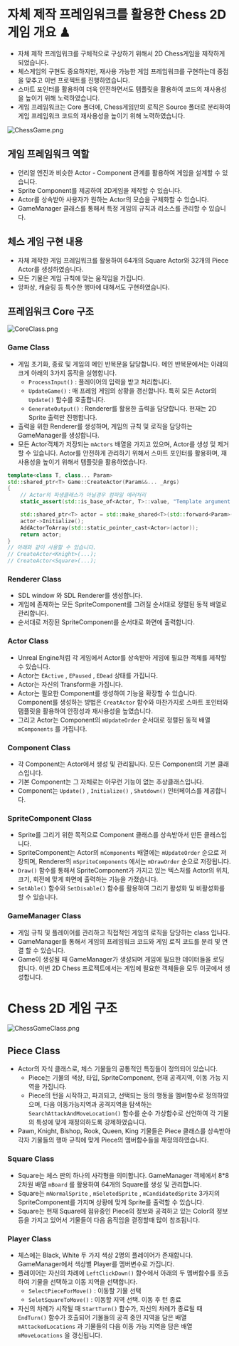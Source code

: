 # 자체 제작 프레임워크를 활용한 Chess 2D게임 개요 ♟

- 자체 제작 프레임워크를 구체적으로 구상하기 위해서 2D Chess게임을 제작하게 되었습니다.
- 체스게임의 구현도 중요하지만, 재사용 가능한 게임 프레임워크를 구현하는데 중점을 맞추고 이번 프로젝트를 진행하였습니다.
- 스마트 포인터를 활용하여 더욱 안전하면서도 템플릿을 활용하여 코드의 재사용성을 높이기 위해 노력하였습니다.
- 게임 프레임워크는 Core 폴더에, Chess게임만의 로직은 Source 폴더로 분리하여 게임 프레임워크 코드의 재사용성을 높이기 위해 노력하였습니다.

![ChessGame.png](./img/ChessGame.png)

## 게임 프레임워크 역할

- 언리얼 엔진과 비슷한 Actor - Component 관계를 활용하여 게임을 설계할 수 있습니다.
- Sprite Component를 제공하여 2D게임을 제작할 수 있습니다.
- Actor를 상속받아 사용자가 원하는 Actor의 모습을 구체화할 수 있습니다.
- GameManager 클래스를 통해서 특정 게임의 규칙과 리소스를 관리할 수 있습니다.

## 체스 게임 구현 내용

- 자체 제작한 게임 프레임워크를 활용하여 64개의 Square Actor와 32개의 Piece Actor를 생성하였습니다.
- 모든 기물은 게임 규칙에 맞는 움직임을 가집니다.
- 앙파상, 캐슬링 등 특수한 행마에 대해서도 구현하였습니다.


## 프레임워크 Core 구조

![CoreClass.png](./img/CoreClass.png)

### Game Class

- 게임 초기화, 종료 및 게임의 메인 반복문을 담당합니다. 메인 반복문에서는 아래의 크게 아래의 3가지 동작을 실행합니다.
    - `ProcessInput()` : 플레이어의 입력을 받고 처리합니다.
    - `UpdateGame()` : 매 프레임 게임의 상황을 갱신합니다. 특히 모든 Actor의 `Update()` 함수를 호출합니다.
    - `GenerateOutput()` : Renderer를 활용한 출력을 담당합니다. 현재는 2D Sprite 출력만 진행합니다.
- 출력을 위한 Renderer를 생성하며, 게임의 규칙 및 로직을 담당하는 GameManager를 생성합니다.
- 모든 Actor객체가 저장되는 `mActors` 배열을 가지고 있으며, Actor를 생성 및 제거할 수 있습니다. Actor를 안전하게 관리하기 위해서 스마트 포인터를 활용하며, 재사용성을 높이기 위해서 템플릿을 활용하였습니다.

```cpp
template<class T, class... Param>
std::shared_ptr<T> Game::CreateActor(Param&&... _Args)
{
    // Actor의 파생클래스가 아닐경우 컴파일 에러처리
    static_assert(std::is_base_of<Actor, T>::value, "Template argument T must be a derived class from the Actor class");

    std::shared_ptr<T> actor = std::make_shared<T>(std::forward<Param>(_Args)...);
    actor->Initialize();
    AddActorToArray(std::static_pointer_cast<Actor>(actor));
    return actor;
}
// 아래와 같이 사용할 수 있습니다.
// CreateActor<Knight>(...);
// CreateActor<Square>(...);
```

### Renderer Class

- SDL window 와 SDL Renderer를 생성합니다.
- 게임에 존재하는 모든 SpriteComponent를 그려질 순서대로 정렬된 동적 배열로 관리합니다.
- 순서대로 저장된 SpriteComponent를 순서대로 화면에 출력합니다.

### Actor Class

- Unreal Engine처럼 각 게임에서  Actor를 상속받아 게임에 필요한 객체를 제작할 수 있습니다.
- Actor는 `EActive` , `EPaused` , `EDead` 상태를 가집니다.
- Actor는 자신의 Transform을 가집니다.
- Actor는 필요한 Component를 생성하여 기능을 확장할 수 있습니다.  Component를 생성하는 방법은 `CreatActor` 함수와 마찬가지로 스마트 포인터와 탬플릿을 활용하여 안정성과 재사용성을 높였습니다.
- 그리고 Actor는 Component의 `mUpdateOrder` 순서대로 정렬된 동적 배열 `mComponents` 를 가집니다.

### Component Class

- 각 Component는 Actor에서 생성 및 관리됩니다. 모든 Component의 기본 클래스입니다.
- 기본 Component는 그 자체로는 아무런 기능이 없는 추상클래스입니다.
- Component는 `Update()` , `Initialize()` , `Shutdown()`  인터페이스를 제공합니다.

### SpriteComponent Class

- Sprite를 그리기 위한 목적으로 Component 클래스를 상속받아서 만든 클래스입니다.
- SpriteComponent는 Actor의 `mComponents` 배열에는 `mUpdateOrder` 순으로 저장되며, Renderer의 `mSpriteComponents` 에서는 `mDrawOrder` 순으로 저장됩니다.
- `Draw()` 함수를 통해서 SpriteComponent가 가지고 있는 텍스처를 Actor의 위치, 크기, 회전에 맞게 화면에 출력하는 기능을 가졌습니다.
- `SetAble()` 함수와 `SetDisable()` 함수를 활용하여 그리기 활성화 및 비활성화를 할 수 있습니다.

### GameManager Class

- 게임 규칙 및 플레이어를 관리하고 직접적인 게임의 로직을 담당하는 class 입니다.
- GameManager를 통해서 게임의 프레임워크 코드와 게임 로직 코드를 분리 및 연결 할 수 있습니다.
- Game이 생성될 때 GameManager가 생성되며 게임에 필요한 데이터들을 로딩 합니다. 이번 2D Chess 프로젝트에서는 게임에 필요한 객체들을 모두 이곳에서 생성합니다.

# Chess 2D 게임 구조

![ChessGameClass.png](./ChessGameClass.png)

## Piece Class

- Actor의 자식 클래스로, 체스 기물들의 공통적인 특징들이 정의되어 있습니다.
    - Piece는 기물의 색상, 타입, SpriteComponent, 현재 공격지역, 이동 가능 지역을 가집니다.
    - Piece의 턴을 시작하고, 파괴되고, 선택되는 등의 행동을 멤버함수로 정의하였으며, 다음 이동가능지역과 공격지역을 탐색하는 `SearchAttackAndMoveLocation()` 함수를 순수 가상함수로 선언하여 각 기물의 특성에 맞게 재정의하도록 강제하였습니다.
- Pawn, Knight, Bishop, Rook, Queen, King 기물들은 Piece 클래스를 상속받아 각자 기물들의 행마 규칙에 맞게 Piece의 멤버함수들을 재정의하였습니다.
    
    

### Square Class

- Square는 체스 판의 하나의 사각형을 의미합니다. GameManager 객체에서 8*8 2차원 배열 `mBoard` 를 활용하여 64개의 Square를 생성 및 관리합니다.
- Square는 `mNormalSprite` , `mSeletedSprite` , `mCandidatedSprite` 3가지의 SpriteComponent를 가지며 상황에 맞게 Sprite를 출력할 수 있습니다.
- Square는 현재 Square에 점유중인 Piece의 정보와 공격하고 있는 Color의 정보등을 가지고 있어서 기물들이 다음 움직임을 결정할때 많이 참조됩니다.

### Player Class

- 체스에는  Black, White 두 가지 색상 2명의 플레이어가 존재합니다. GameManager에서 색상별 Player를 멤버변수로 가집니다.
- 플레이어는 자신의 차례에 `LeftClickDown()` 함수에서 아래의 두 멤버함수를 호출하여 기물을 선택하고 이동 지역을 선택합니다.
    - `SelectPieceForMove()` : 이동할 기물 선택
    - `SeletSquareToMove()` : 이동할 지역 선택. 이동 후 턴 종료
- 자신의 차례가 시작될 때 `StartTurn()` 함수가, 자신의 차례가 종료될 때 `EndTurn()` 함수가 호출되어 기물들의 공격 중인 지역을 담은 배열 `mAttackedLocations` 과 기물들의 다음 이동 가능 지역을 담은 배열 `mMoveLocations` 을 갱신됩니다.